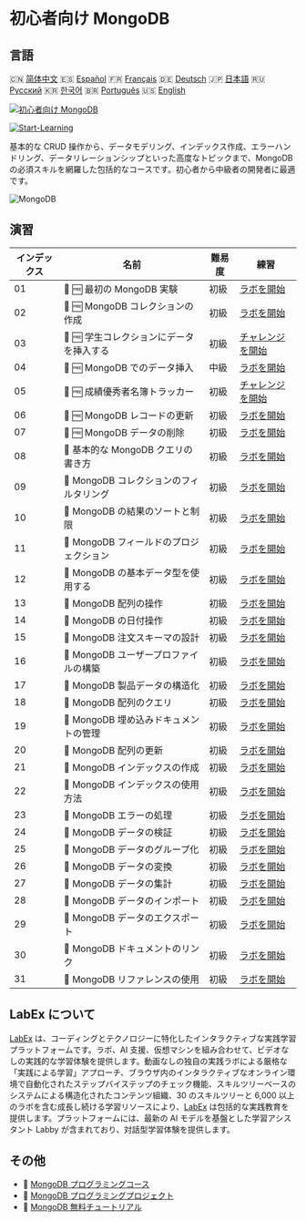 # 初心者向け MongoDB

## 言語

🇨🇳 [简体中文](README_zh.md) 🇪🇸 [Español](README_es.md) 🇫🇷 [Français](README_fr.md) 🇩🇪 [Deutsch](README_de.md) 🇯🇵 [日本語](README_ja.md) 🇷🇺 [Русский](README_ru.md) 🇰🇷 [한국어](README_ko.md) 🇧🇷 [Português](README_pt.md) 🇺🇸 [English](README.md) 

[![初心者向け MongoDB](https://cover-creator.labex.io/mongodb-for-beginners.png?lang=ja)](https://labex.io/ja/courses/mongodb-for-beginners)

[![Start-Learning](https://img.shields.io/badge/Start-Learning-whitesmoke?style=for-the-badge)](https://labex.io/ja/courses/mongodb-for-beginners)

基本的な CRUD 操作から、データモデリング、インデックス作成、エラーハンドリング、データリレーションシップといった高度なトピックまで、MongoDB の必須スキルを網羅した包括的なコースです。初心者から中級者の開発者に最適です。

![MongoDB](https://img.shields.io/badge/MongoDB-whitesmoke?style=for-the-badge&logo=mongodb)


## 演習

|   インデックス | 名前                                     | 難易度   | 練習                                                                                                                                                 |
|----------------|------------------------------------------|----------|------------------------------------------------------------------------------------------------------------------------------------------------------|
|             01 | 🧩 🆓 最初の MongoDB 実験                | 初級     | <a target='_blank' href='https://labex.io/ja/labs/mongodb-your-first-mongodb-lab-420660?course=mongodb-for-beginners'>ラボを開始</a>                 |
|             02 | 🧩 🆓 MongoDB コレクションの作成         | 初級     | <a target='_blank' href='https://labex.io/ja/labs/mongodb-create-mongodb-collection-420695?course=mongodb-for-beginners'>ラボを開始</a>              |
|             03 | 🎯 🆓 学生コレクションにデータを挿入する | 初級     | <a target='_blank' href='https://labex.io/ja/labs/mongodb-populate-the-students-collection-425481?course=mongodb-for-beginners'>チャレンジを開始</a> |
|             04 | 🧩 🆓 MongoDB でのデータ挿入             | 中級     | <a target='_blank' href='https://labex.io/ja/labs/mongodb-insert-data-in-mongodb-420696?course=mongodb-for-beginners'>ラボを開始</a>                 |
|             05 | 🎯 🆓 成績優秀者名簿トラッカー           | 初級     | <a target='_blank' href='https://labex.io/ja/labs/mongodb-honor-roll-tracker-425476?course=mongodb-for-beginners'>チャレンジを開始</a>               |
|             06 | 🧩 🆓 MongoDB レコードの更新             | 初級     | <a target='_blank' href='https://labex.io/ja/labs/mongodb-update-mongodb-records-420823?course=mongodb-for-beginners'>ラボを開始</a>                 |
|             07 | 🧩 🆓 MongoDB データの削除               | 初級     | <a target='_blank' href='https://labex.io/ja/labs/mongodb-delete-mongodb-data-420822?course=mongodb-for-beginners'>ラボを開始</a>                    |
|             08 | 🧩  基本的な MongoDB クエリの書き方      | 初級     | <a target='_blank' href='https://labex.io/ja/labs/mongodb-write-basic-mongodb-queries-420824?course=mongodb-for-beginners'>ラボを開始</a>            |
|             09 | 🧩  MongoDB コレクションのフィルタリング | 初級     | <a target='_blank' href='https://labex.io/ja/labs/mongodb-filter-mongodb-collections-421806?course=mongodb-for-beginners'>ラボを開始</a>             |
|             10 | 🧩  MongoDB の結果のソートと制限         | 初級     | <a target='_blank' href='https://labex.io/ja/labs/mongodb-sort-and-limit-mongodb-results-421807?course=mongodb-for-beginners'>ラボを開始</a>         |
|             11 | 🧩  MongoDB フィールドのプロジェクション | 初級     | <a target='_blank' href='https://labex.io/ja/labs/mongodb-project-mongodb-fields-422089?course=mongodb-for-beginners'>ラボを開始</a>                 |
|             12 | 🧩  MongoDB の基本データ型を使用する     | 初級     | <a target='_blank' href='https://labex.io/ja/labs/mongodb-use-mongodb-basic-types-422097?course=mongodb-for-beginners'>ラボを開始</a>                |
|             13 | 🧩  MongoDB 配列の操作                   | 初級     | <a target='_blank' href='https://labex.io/ja/labs/mongodb-handle-mongodb-arrays-422084?course=mongodb-for-beginners'>ラボを開始</a>                  |
|             14 | 🧩  MongoDB の日付操作                   | 初級     | <a target='_blank' href='https://labex.io/ja/labs/mongodb-work-with-mongodb-dates-422101?course=mongodb-for-beginners'>ラボを開始</a>                |
|             15 | 🧩  MongoDB 注文スキーマの設計           | 初級     | <a target='_blank' href='https://labex.io/ja/labs/mongodb-design-mongodb-order-schema-422080?course=mongodb-for-beginners'>ラボを開始</a>            |
|             16 | 🧩  MongoDB ユーザープロファイルの構築   | 初級     | <a target='_blank' href='https://labex.io/ja/labs/mongodb-build-mongodb-user-profiles-422077?course=mongodb-for-beginners'>ラボを開始</a>            |
|             17 | 🧩  MongoDB 製品データの構造化           | 初級     | <a target='_blank' href='https://labex.io/ja/labs/mongodb-structure-mongodb-product-data-422092?course=mongodb-for-beginners'>ラボを開始</a>         |
|             18 | 🧩  MongoDB 配列のクエリ                 | 初級     | <a target='_blank' href='https://labex.io/ja/labs/mongodb-query-mongodb-arrays-422090?course=mongodb-for-beginners'>ラボを開始</a>                   |
|             19 | 🧩  MongoDB 埋め込みドキュメントの管理   | 初級     | <a target='_blank' href='https://labex.io/ja/labs/mongodb-manage-mongodb-embedded-docs-422088?course=mongodb-for-beginners'>ラボを開始</a>           |
|             20 | 🧩  MongoDB 配列の更新                   | 初級     | <a target='_blank' href='https://labex.io/ja/labs/mongodb-update-mongodb-arrays-422095?course=mongodb-for-beginners'>ラボを開始</a>                  |
|             21 | 🧩  MongoDB インデックスの作成           | 初級     | <a target='_blank' href='https://labex.io/ja/labs/mongodb-create-mongodb-indexes-422078?course=mongodb-for-beginners'>ラボを開始</a>                 |
|             22 | 🧩  MongoDB インデックスの使用方法       | 初級     | <a target='_blank' href='https://labex.io/ja/labs/mongodb-use-mongodb-indexes-422098?course=mongodb-for-beginners'>ラボを開始</a>                    |
|             23 | 🧩  MongoDB エラーの処理                 | 初級     | <a target='_blank' href='https://labex.io/ja/labs/mongodb-handle-mongodb-errors-422085?course=mongodb-for-beginners'>ラボを開始</a>                  |
|             24 | 🧩  MongoDB データの検証                 | 初級     | <a target='_blank' href='https://labex.io/ja/labs/mongodb-validate-mongodb-data-422100?course=mongodb-for-beginners'>ラボを開始</a>                  |
|             25 | 🧩  MongoDB データのグループ化           | 初級     | <a target='_blank' href='https://labex.io/ja/labs/mongodb-group-mongodb-data-422083?course=mongodb-for-beginners'>ラボを開始</a>                     |
|             26 | 🧩  MongoDB データの変換                 | 初級     | <a target='_blank' href='https://labex.io/ja/labs/mongodb-transform-mongodb-data-422094?course=mongodb-for-beginners'>ラボを開始</a>                 |
|             27 | 🧩  MongoDB データの集計                 | 初級     | <a target='_blank' href='https://labex.io/ja/labs/mongodb-summarize-mongodb-data-422093?course=mongodb-for-beginners'>ラボを開始</a>                 |
|             28 | 🧩  MongoDB データのインポート           | 初級     | <a target='_blank' href='https://labex.io/ja/labs/mongodb-import-mongodb-data-422086?course=mongodb-for-beginners'>ラボを開始</a>                    |
|             29 | 🧩  MongoDB データのエクスポート         | 初級     | <a target='_blank' href='https://labex.io/ja/labs/mongodb-export-mongodb-data-422081?course=mongodb-for-beginners'>ラボを開始</a>                    |
|             30 | 🧩  MongoDB ドキュメントのリンク         | 初級     | <a target='_blank' href='https://labex.io/ja/labs/mongodb-link-mongodb-documents-422087?course=mongodb-for-beginners'>ラボを開始</a>                 |
|             31 | 🧩  MongoDB リファレンスの使用           | 初級     | <a target='_blank' href='https://labex.io/ja/labs/mongodb-use-mongodb-references-422099?course=mongodb-for-beginners'>ラボを開始</a>                 |

## LabEx について

[LabEx](https://labex.io) は、コーディングとテクノロジーに特化したインタラクティブな実践学習プラットフォームです。ラボ、AI 支援、仮想マシンを組み合わせて、ビデオなしの実践的な学習体験を提供します。動画なしの独自の実践ラボによる厳格な「実践による学習」アプローチ、ブラウザ内のインタラクティブなオンライン環境で自動化されたステップバイステップのチェック機能、スキルツリーベースのシステムによる構造化されたコンテンツ組織、30 のスキルツリーと 6,000 以上のラボを含む成長し続ける学習リソースにより、[LabEx](https://labex.io) は包括的な実践教育を提供します。プラットフォームには、最新の AI モデルを基盤とした学習アシスタント Labby が含まれており、対話型学習体験を提供します。

## その他

- 🔗 [MongoDB プログラミングコース](https://github.com/labex-labs/awesome-programming-courses)
- 🔗 [MongoDB プログラミングプロジェクト](https://github.com/labex-labs/awesome-programming-projects)
- 🔗 [MongoDB 無料チュートリアル](https://github.com/labex-labs/mongodb-free-tutorials)

